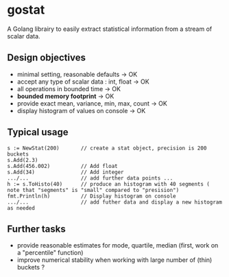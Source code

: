 # gostat
A Golang librairy to easily extract statistical information from a stream of scalar data.

## Design objectives 

* minimal setting, reasonable defaults                      ->  OK 
* accept any type of scalar data : int, float               ->  OK 
* all operations in bounded time                            ->  OK 
* **bounded memory footprint**                              ->  OK 
* provide exact mean, variance, min, max, count             ->  OK
* display histogram of values on console                    ->  OK

## Typical usage 

    s := NewStat(200)       // create a stat object, precision is 200 buckets
    s.Add(2.3)
    s.Add(456.002)          // Add float
    s.Add(34)               // Add integer
    .../...                 // add further data points ...
    h := s.ToHisto(40)      // produce an histogram with 40 segments ( note that "segments" is "small" compared to "presision")
    fmt.Println(h)          // Display histogram on console
    .../...                 // add futher data and display a new histogram as needed

## Further tasks

* provide reasonable estimates for mode, quartile, median   (first, work on a "percentile" function)
* improve numerical stability when working with large number of (thin) buckets ?
